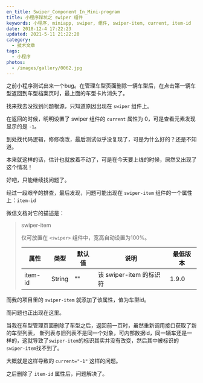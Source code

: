 ```yaml
---
en_title: Swiper_Component_In_Mini-program
title: 小程序踩坑之 swiper 组件
keywords: 小程序, miniapp, swiper, 组件, swiper-item, current, item-id
date: 2018-12-4 17:22:23
updated: 2021-5-11 21:22:20
category:
  - 技术文章
tags:
  - 小程序
photos:
  - /images/gallery/0062.jpg
---
```


之前小程序测试出来一个bug。在管理车型页面删除一辆车型后，在点击第一辆车型返回到车型档案页时，最上面的车型卡片消失了。

找来找去没找到问题根源，只知道原因出现在 `swiper` 组件上。

在返回的时候，明明设置了 swiper 组件的 `current` 属性为 0，可是查看元素发现显示的是 `-1`。

<!-- more -->
到处找代码逻辑，修修改改，最后测试似乎没复现了，可是为什么好的？还是不知道。

本来就这样的话，估计也就放着不动了，可是在今天要上线的时候，居然又出现了这个情况！

好吧，只能继续找问题了。

经过一段艰辛的排查，最后发现，问题可能出现在 `swiper-item` 组件的一个属性上：`item-id`

微信文档对它的描述是：
> swiper-item
>
> 仅可放置在 `<swiper>` 组件中，宽高自动设置为100%。
>
> |   属性   |  类型  | 默认值 |          说明          | 最低版本 |
> |---------|--------|-------|------------------------|---------|
> | item-id | String |  ""   | 该 swiper-item 的标识符 |  1.9.0  |

而我的项目里的 `swiper-item` 就添加了该属性，值为车型id。

而问题也正出现在这里。

当我在车型管理页面删除了车型之后，返回前一页时，虽然重新调用接口获取了新的车型列表，
新列表与旧列表不是同一个对象，可内部数据id，同一辆车还是一样的，这就导致了`swiper-item`的标识其实并没有改变，然后其中被标识的`swiper-item`找不到了。

大概就是这样导致的 `current="-1"` 这样的问题。

之后删除了 `item-id` 属性后，问题解决了。

